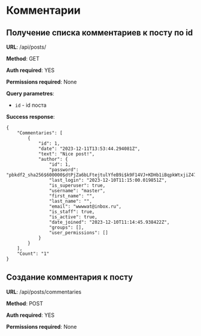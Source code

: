 # Комментарии

## Получение списка комментариев к посту по id 
**URL**: /api/posts/

**Method**: GET

**Auth required**: YES

**Permissions required**: None

**Query parametres**:
- `id` - id поста 

**Success response**:

```
{
    "Commentaries": [
        {
            "id": 1,
            "date": "2023-12-11T13:53:44.294081Z",
            "text": "Nice post!",
            "author": {
                "id": 1,
                "password": "pbkdf2_sha256$600000$dtPjZa6bLFtejtulYfeB9i$k9F14VJ+KDHb1iBqpkWtxjiZ47mJduqXuoMnvIByxEw=",
                "last_login": "2023-12-10T11:15:00.019851Z",
                "is_superuser": true,
                "username": "master",
                "first_name": "",
                "last_name": "",
                "email": "wwwwat@inbox.ru",
                "is_staff": true,
                "is_active": true,
                "date_joined": "2023-12-10T11:14:45.938422Z",
                "groups": [],
                "user_permissions": []
            }
        }
    ],
    "Count": "1"
}
```

## Создание комментария к посту 
**URL**: /api/posts/commentaries

**Method**: POST

**Auth required**: YES

**Permissions required**: None
